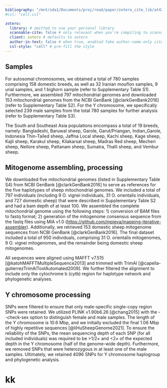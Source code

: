 ```yaml
---
bibliography: "/mnt/sda1/Documents/proj/read/paper/zotero_cite_lib/at42_lib.yaml"
#csl: "cell.csl"

zotero:
  library: # omitted to use your personal library
  scannable-cite: false # only relevant when you're compiling to scannable-cite .odt
  client: zotero # defaults to zotero
  author-in-text: false # when true, enabled fake author-name-only cites by replacing it with the text of the last names of the authors
  csl-style: "cell" # pre-fill the style
---
```


## Samples
For autosomal chromosomes, we obtained a total of 780 samples comprising 158 domestic breeds, as well as 32 Iranian mouflon samples, 9 urial samples, and 1 bighorn sample (refer to Supplementary Table S1). Furthermore, we assembled 797 mitochondrial genomes and downloaded 153 mitochondrial genomes from the NCBI GenBank [@clarkGenBank2016] (refer to Supplementary Table S2). For the Y chromosome, we specifically selected 239 male samples from the total 780 samples for further analysis (refer to Supplementary Table S3).

The South and Southeast Asia populations encompass a total of 19 breeds, namely: Bangladeshi, Baruwal sheep, Garole, Garut/Priangan, Indian_Garole, Indonesia Thin-Tailed sheep, Jaffna Local sheep, Kachi sheep, Kage sheep, Kajli sheep, Karakul sheep, Kilakarsal sheep, Madras Red sheep, Mecheri sheep, Nellore sheep, Pattanam sheep, Sumatra, Thalli sheep, and Vembur sheep.

## Mitogenome assembling, processing
We downloaded five mitochondrial genomes (listed in Supplementary Table S4) from NCBI GenBank [@clarkGenBank2016] to serve as references for the five haplotypes of sheep mitochondrial genomes. We included a total of 797 individuals (including 9 O. vignei individuals, 31 O. orientalis individuals, and 727 domestic sheep) that were described in Supplementary Table S2 and had a bam depth of at least 100. We assembled the complete mitochondrial genome using the following steps: 1) conversion of BAM files to fastq format; 2) generation of the mitogenome consensus sequence from the fastq files using MIA v1.0 (https://github.com/mpieva/mapping-iterative-assembler). Additionally, we retrieved 153 domestic sheep mitogenome sequences from NCBI GenBank [@clarkGenBank2016]. The final dataset included a total of 950 individuals, comprising 31 O. orientalis mitogenomes, 9 O. vignei mitogenomes, and the remainder being domestic sheep mitogenomes.

All sequences were aligned using MAFFT v7.515 [@katohMAFFTMultipleSequence2013] and trimmed with TrimAl [@capella-gutierrezTrimAlToolAutomated2009]. We further filtered the alignment to include only the cytochrome b (cytb) region for haplotype network and phylogenetic analyses.

## Y chromosome processing
SNPs were filtered to ensure that only male-specific single-copy region SNPs were retained. We utilized PLINK v1.90b6.26 [@chang2015] with the --check-sex option to distinguish female and male samples. The length of the Y chromosome is 10.6 Mbp, and we initially excluded the final 1.06 Mbp of highly repetitive sequences [@liHuSheepGenome2021]. To ensure the reliability of the SNPs, the mean sequencing depth of each SNP (for all included individuals) was required to be >1/2× and <2× of the expected depth in the Y chromosome (half of the genome-wide depth). Furthermore, we removed SNPs that were heterozygous in at least one of the male samples. Ultimately, we retained 4096 SNPs for Y chromosome haplogroup and phylogenetic analysis.

# kk
